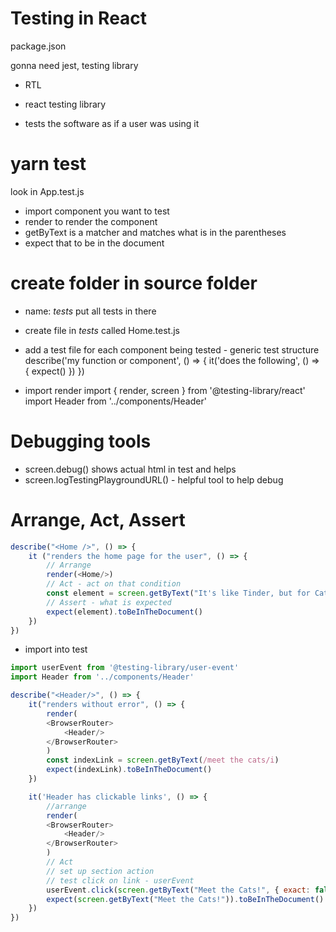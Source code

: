 # Testing in React

package.json

gonna need jest, testing library

- RTL 
 - react testing library

- tests the software as if a user was using it


# yarn test
 look in App.test.js 
  - import component you want to test 
  - render to render the component
  - getByText is a matcher and matches what is in the parentheses
  - expect that to be in the document

  # create folder in source folder
  - name: _tests_ put all tests in there
   - create file in _tests_ called Home.test.js
   - add a test file for each component being tested
    - generic test structure 
        describe('my function or component', () => {
        it('does the following', () => {
        expect()
         })
        })

- import render
import { render, screen } from '@testing-library/react'
import Header from '../components/Header'

# Debugging tools
- screen.debug() shows actual html in test and helps
- screen.logTestingPlaygroundURL() - helpful tool to help debug


# Arrange, Act, Assert
```javascript
describe("<Home />", () => {
    it ("renders the home page for the user", () => {
        // Arrange
        render(<Home/>)
        // Act - act on that condition
        const element = screen.getByText("It's like Tinder, but for Cats")
        // Assert - what is expected
        expect(element).toBeInTheDocument()
    })
})
```


- import into test 
```javascript
import userEvent from '@testing-library/user-event'
import Header from '../components/Header'

describe("<Header/>", () => {
    it("renders without error", () => {
        render(
        <BrowserRouter>
            <Header/>
        </BrowserRouter>
        )
        const indexLink = screen.getByText(/meet the cats/i)
        expect(indexLink).toBeInTheDocument()
    })

    it('Header has clickable links', () => {
        //arrange
        render(
        <BrowserRouter>
            <Header/>
        </BrowserRouter>
        )
        // Act
        // set up section action
        // test click on link - userEvent
        userEvent.click(screen.getByText("Meet the Cats!", { exact: false }))
        expect(screen.getByText("Meet the Cats!")).toBeInTheDocument()
    })
})
```